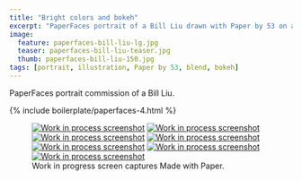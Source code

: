 ```yaml
---
title: "Bright colors and bokeh"
excerpt: "PaperFaces portrait of a Bill Liu drawn with Paper by 53 on an iPad."
image: 
  feature: paperfaces-bill-liu-lg.jpg
  teaser: paperfaces-bill-liu-teaser.jpg
  thumb: paperfaces-bill-liu-150.jpg
tags: [portrait, illustration, Paper by 53, blend, bokeh]
---
```


PaperFaces portrait commission of a Bill Liu.

{% include boilerplate/paperfaces-4.html %}

<figure class="third">
  <a href="{{ site.url }}/images/paperfaces-bill-liu-process-1-lg.jpg"><img src="{{ site.url }}/images/paperfaces-bill-liu-process-1-600.jpg" alt="Work in process screenshot"></a>
  <a href="{{ site.url }}/images/paperfaces-bill-liu-process-2-lg.jpg"><img src="{{ site.url }}/images/paperfaces-bill-liu-process-2-600.jpg" alt="Work in process screenshot"></a>
  <a href="{{ site.url }}/images/paperfaces-bill-liu-process-3-lg.jpg"><img src="{{ site.url }}/images/paperfaces-bill-liu-process-3-600.jpg" alt="Work in process screenshot"></a>
  <a href="{{ site.url }}/images/paperfaces-bill-liu-process-4-lg.jpg"><img src="{{ site.url }}/images/paperfaces-bill-liu-process-4-600.jpg" alt="Work in process screenshot"></a>
  <a href="{{ site.url }}/images/paperfaces-bill-liu-process-5-lg.jpg"><img src="{{ site.url }}/images/paperfaces-bill-liu-process-5-600.jpg" alt="Work in process screenshot"></a>
  <a href="{{ site.url }}/images/paperfaces-bill-liu-process-6-lg.jpg"><img src="{{ site.url }}/images/paperfaces-bill-liu-process-6-600.jpg" alt="Work in process screenshot"></a>
  <a href="{{ site.url }}/images/paperfaces-bill-liu-process-7-lg.jpg"><img src="{{ site.url }}/images/paperfaces-bill-liu-process-7-600.jpg" alt="Work in process screenshot"></a>
  <figcaption>Work in progress screen captures Made with Paper.</figcaption>
</figure>
